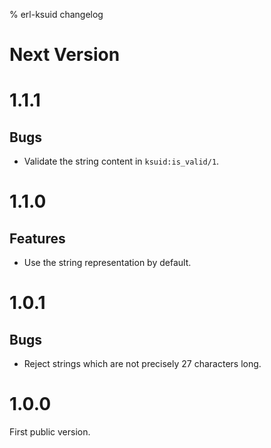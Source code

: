 % erl-ksuid changelog

# Next Version
# 1.1.1
## Bugs
- Validate the string content in `ksuid:is_valid/1`.

# 1.1.0
## Features
- Use the string representation by default.

# 1.0.1
## Bugs
- Reject strings which are not precisely 27 characters long.

# 1.0.0
First public version.
